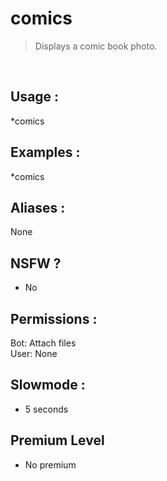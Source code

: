 # comics

> Displays a comic book photo.

<br>

## Usage :

*comics

## Examples :

*comics

## Aliases :

None

## NSFW ?

- No

## Permissions :

Bot: Attach files
<br>
User: None

## Slowmode :

- 5 seconds

## Premium Level

- No premium